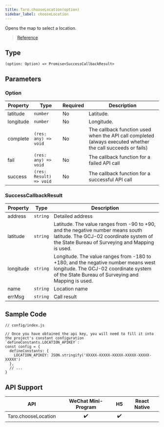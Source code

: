 ```yaml
---
title: Taro.chooseLocation(option)
sidebar_label: chooseLocation
---
```


Opens the map to select a location.

> [Reference](https://developers.weixin.qq.com/miniprogram/en/dev/api/location/wx.chooseLocation.html)

## Type

```tsx
(option: Option) => Promise<SuccessCallbackResult>
```

## Parameters

### Option

<table>
  <thead>
    <tr>
      <th>Property</th>
      <th>Type</th>
      <th style={{ textAlign: "center"}}>Required</th>
      <th>Description</th>
    </tr>
  </thead>
  <tbody>
    <tr>
      <td>latitude</td>
      <td><code>number</code></td>
      <td style={{ textAlign: "center"}}>No</td>
      <td>Latitude.</td>
    </tr>
    <tr>
      <td>longitude</td>
      <td><code>number</code></td>
      <td style={{ textAlign: "center"}}>No</td>
      <td>Longitude.</td>
    </tr>
    <tr>
      <td>complete</td>
      <td><code>(res: any) =&gt; void</code></td>
      <td style={{ textAlign: "center"}}>No</td>
      <td>The callback function used when the API call completed (always executed whether the call succeeds or fails)</td>
    </tr>
    <tr>
      <td>fail</td>
      <td><code>(res: any) =&gt; void</code></td>
      <td style={{ textAlign: "center"}}>No</td>
      <td>The callback function for a failed API call</td>
    </tr>
    <tr>
      <td>success</td>
      <td><code>(res: Result) =&gt; void</code></td>
      <td style={{ textAlign: "center"}}>No</td>
      <td>The callback function for a successful API call</td>
    </tr>
  </tbody>
</table>

### SuccessCallbackResult

<table>
  <thead>
    <tr>
      <th>Property</th>
      <th>Type</th>
      <th>Description</th>
    </tr>
  </thead>
  <tbody>
    <tr>
      <td>address</td>
      <td><code>string</code></td>
      <td>Detailed address</td>
    </tr>
    <tr>
      <td>latitude</td>
      <td><code>string</code></td>
      <td>Latitude. The value ranges from -90 to +90, and the negative number means south latitude. The GCJ-02 coordinate system of the State Bureau of Surveying and Mapping is used.</td>
    </tr>
    <tr>
      <td>longitude</td>
      <td><code>string</code></td>
      <td>Longitude. The value ranges from -180 to +180, and the negative number means west longitude. The GCJ-02 coordinate system of the State Bureau of Surveying and Mapping is used.</td>
    </tr>
    <tr>
      <td>name</td>
      <td><code>string</code></td>
      <td>Location name</td>
    </tr>
    <tr>
      <td>errMsg</td>
      <td><code>string</code></td>
      <td>Call result</td>
    </tr>
  </tbody>
</table>

## Sample Code

```tsx
// config/index.js

// Once you have obtained the api key, you will need to fill it into the project's constant configuration `defineConstants.LOCATION_APIKEY`:
const config = {
  defineConstants: {
    LOCATION_APIKEY: JSON.stringify('XXXXX-XXXXX-XXXXX-XXXXX-XXXXX-XXXXX')
  },
  // ...
}
```

## API Support

| API | WeChat Mini-Program | H5 | React Native |
| :---: | :---: | :---: | :---: |
| Taro.chooseLocation | ✔️ | ✔️ |  |
